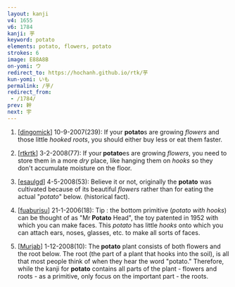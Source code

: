 ```yaml
---
layout: kanji
v4: 1655
v6: 1784
kanji: 芋
keyword: potato
elements: potato, flowers, potato
strokes: 6
image: E88A8B
on-yomi: ウ
redirect_to: https://hochanh.github.io/rtk/芋
kun-yomi: いも
permalink: /芋/
redirect_from:
 - /1784/
prev: 幹
next: 宇
---
```


1) [<a href="http://kanji.koohii.com/profile/dingomick">dingomick</a>] 10-9-2007(239): If your <strong>potato</strong>s are growing <em>flowers</em> and those little <em>hooked roots</em>, you should either buy less or eat them faster.

2) [<a href="http://kanji.koohii.com/profile/rtkrtk">rtkrtk</a>] 3-2-2008(77): If your<strong> potato</strong>es are growing <em>flowers</em>, you need to store them in a more <em>dry</em> place, like hanging them on <em>hooks</em> so they don&#039;t accumulate moisture on the floor.

3) [<a href="http://kanji.koohii.com/profile/esaulgd">esaulgd</a>] 4-5-2008(53): Believe it or not, originally the <strong>potato</strong> was cultivated because of its beautiful <em>flowers</em> rather than for eating the actual &quot;<em>potato</em>&quot; below. (historical fact).

4) [<a href="http://kanji.koohii.com/profile/fuaburisu">fuaburisu</a>] 21-1-2006(18): Tip : the bottom primitive (<em>potato with hooks</em>) can be thought of as &quot;Mr<strong> Potato</strong> Head&quot;, the toy patented in 1952 with which you can make faces. This <em>potato</em> has little <em>hooks</em> onto which you can attach ears, noses, glasses, etc. to make all sorts of faces.

5) [<a href="http://kanji.koohii.com/profile/Murjab">Murjab</a>] 1-12-2008(10): The<strong> potato</strong> plant consists of both flowers and the root below. The root (the part of a plant that hooks into the soil), is all that most people think of when they hear the word &quot;potato.&quot; Therefore, while the kanji for <strong>potato</strong> contains all parts of the plant - flowers and roots - as a primitive, only focus on the important part - the roots.

